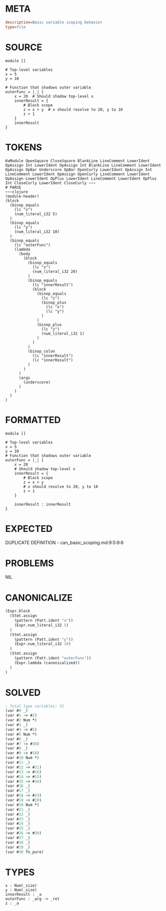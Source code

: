 # META
~~~ini
description=Basic variable scoping behavior
type=file
~~~
# SOURCE
~~~roc
module []

# Top-level variables
x = 5
y = 10

# Function that shadows outer variable
outerFunc = |_| {
    x = 20  # Should shadow top-level x
    innerResult = {
        # Block scope
        z = x + y  # x should resolve to 20, y to 10
        z + 1
    }
    innerResult
}
~~~
# TOKENS
~~~text
KwModule OpenSquare CloseSquare BlankLine LineComment LowerIdent OpAssign Int LowerIdent OpAssign Int BlankLine LineComment LowerIdent OpAssign OpBar Underscore OpBar OpenCurly LowerIdent OpAssign Int LineComment LowerIdent OpAssign OpenCurly LineComment LowerIdent OpAssign LowerIdent OpPlus LowerIdent LineComment LowerIdent OpPlus Int CloseCurly LowerIdent CloseCurly ~~~
# PARSE
~~~clojure
(module-header)
(block
  (binop_equals
    (lc "x")
    (num_literal_i32 5)
  )
  (binop_equals
    (lc "y")
    (num_literal_i32 10)
  )
  (binop_equals
    (lc "outerFunc")
    (lambda
      (body
        (block
          (binop_equals
            (lc "x")
            (num_literal_i32 20)
          )
          (binop_equals
            (lc "innerResult")
            (block
              (binop_equals
                (lc "z")
                (binop_plus
                  (lc "x")
                  (lc "y")
                )
              )
              (binop_plus
                (lc "z")
                (num_literal_i32 1)
              )
            )
          )
          (binop_colon
            (lc "innerResult")
            (lc "innerResult")
          )
        )
      )
      (args
        (underscore)
      )
    )
  )
)
~~~
# FORMATTED
~~~roc
module []

# Top-level variables
x = 5
y = 10
# Function that shadows outer variable
outerFunc = |_| {
	x = 20
	# Should shadow top-level x
	innerResult = {
		# Block scope
		z = x + y
		# x should resolve to 20, y to 10
		z + 1
	}

	innerResult : innerResult
}
~~~
# EXPECTED
DUPLICATE DEFINITION - can_basic_scoping.md:9:5:9:6
# PROBLEMS
NIL
# CANONICALIZE
~~~clojure
(Expr.block
  (Stmt.assign
    (pattern (Patt.ident "x"))
    (Expr.num_literal_i32 5)
  )
  (Stmt.assign
    (pattern (Patt.ident "y"))
    (Expr.num_literal_i32 10)
  )
  (Stmt.assign
    (pattern (Patt.ident "outerFunc"))
    (Expr.lambda (canonicalized))
  )
)
~~~
# SOLVED
~~~clojure
; Total type variables: 31
(var #0 _)
(var #1 -> #2)
(var #2 Num *)
(var #3 _)
(var #4 -> #5)
(var #5 Num *)
(var #6 _)
(var #7 -> #30)
(var #8 _)
(var #9 -> #10)
(var #10 Num *)
(var #11 _)
(var #12 -> #21)
(var #13 -> #16)
(var #14 -> #15)
(var #15 -> #16)
(var #16 _)
(var #17 _)
(var #18 -> #19)
(var #19 -> #20)
(var #20 Num *)
(var #21 _)
(var #22 _)
(var #23 _)
(var #24 _)
(var #25 _)
(var #26 -> #30)
(var #27 _)
(var #28 _)
(var #29 _)
(var #30 fn_pure)
~~~
# TYPES
~~~roc
x : Num(_size)
y : Num(_size)
innerResult : _a
outerFunc : _arg -> _ret
z : _a
~~~

